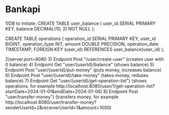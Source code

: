 # Bankapi
1)DB to initiate:
  CREATE TABLE user_balance (
      user_id SERIAL PRIMARY KEY,
      balance DECIMAL(10, 2) NOT NULL
  );

  CREATE TABLE operations (
    operation_id SERIAL PRIMARY KEY,
    user_id BIGINT,
    operation_type INT,
    amount DOUBLE PRECISION,
    operation_date TIMESTAMP,
    FOREIGN KEY (user_id) REFERENCES user_balance(user_id)
);

2)server.port=8080
3) Endpoint Post "/user/create-user" (creates user with 0 balance)
4) Endpoint Get "user/{userId}/balance" (shows balance)
5) Endpoint Post "user/{userId}/put-money" (puts money, increases balance)
6) Endpoint Post "user/{userId}/take-money" (takes money, reduses balance)
7) Endpoint Get "user/{userId}/get-operation-list") (shows operations. for example http://localhost:8080/user/1/get-operation-list?startDate=2024-01-01&endDate=2024-01-06)
8) Endpoint Post "user/transfer-money") (transfers money. for example http://localhost:8080/user/transfer-money?senderUserId=2&receiverUserId=1&amount=1000)
